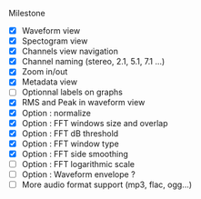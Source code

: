 Milestone
 - [x] Waveform view
 - [x] Spectogram view
 - [x] Channels view navigation
 - [x] Channel naming (stereo, 2.1, 5.1, 7.1 ...)
 - [x] Zoom in/out
 - [x] Metadata view
 - [ ] Optionnal labels on graphs
 - [x] RMS and Peak in waveform view
 - [x] Option : normalize
 - [x] Option : FFT windows size and overlap
 - [x] Option :  FFT dB threshold
 - [x] Option : FFT window type
 - [x] Option : FFT side smoothing
 - [ ] Option : FFT logarithmic scale
 - [ ] Option : Waveform envelope ?
 - [ ] More audio format support (mp3, flac, ogg...)
